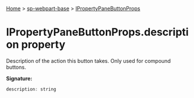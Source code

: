 <!-- docId=sp-webpart-base.ipropertypanebuttonprops.description -->

[Home](./index.md) &gt; [sp-webpart-base](./sp-webpart-base.md) &gt; [IPropertyPaneButtonProps](./sp-webpart-base.ipropertypanebuttonprops.md)

# IPropertyPaneButtonProps.description property

Description of the action this button takes. Only used for compound buttons.

**Signature:**
```javascript
description: string
```
